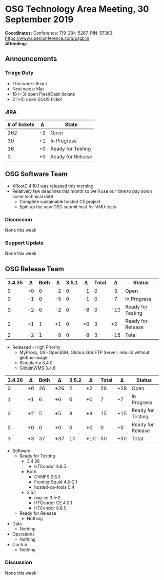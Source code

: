 # OSG Technology Area Meeting, 30 September 2019

**Coordinates:** Conference: 719-284-5267, PIN: 57363; <https://www.uberconference.com/osgblin>  
**Attending:**   


## Announcements


### Triage Duty

-   This week: BrianL
-   Next week: Mat
-   18 (+3) open FreshDesk tickets
-   2 (+0) open GGUS ticket


### JIRA

| # of tickets | &Delta; | State             |
|------------ |------- |----------------- |
| 162          | -2      | Open              |
| 30           | +1      | In Progress       |
| 16           | +0      | Ready for Testing |
| 0            | +0      | Ready for Release |


## OSG Software Team

-   XRootD 4.10.1 was released this morning
-   Relatively few deadlines this month so we'll use our time to pay down some technical debt  
    -   Complete sustainable hosted CE project
    -   Spin up the new OSG submit host for VMU tests


### Discussion

None this week  


### Support Update

None this week  


## OSG Release Team

| 3.4.35 | &Delta; | Both | &Delta; | 3.5.1 | &Delta; | Total | &Delta; | Status            |
| ------ | ------- | ---- | ------- | ----- | ------- | ----- | ------- | ----------------- |
| 0      | +0      | 0    | -2      | 0     | -1      | 0     | -3      | Open              |
| 0      | -1      | 0    | -5      | 0     | -1      | 0     | -7      | In Progress       |
| 0      | -2      | 0    | -2      | 0     | -6      | 0     | -10     | Ready for Testing |
| 2      | +1      | 1    | +1      | 0     | +0      | 3     | +2      | Ready for Release |
| 2      | -2      | 1    | -8      | 0     | -8      | 3     | -18     | Total             |

-   Released - High Priority  
    -   MyProxy, GSI-OpenSSH, Globus GridFTP Server: rebuild without globus-usage
    -   Singularity 3.4.0
    -   GlideinWMS 3.4.6

| 3.4.36 | &Delta; | Both | &Delta; | 3.5.2 | &Delta; | Total | &Delta; | Status            |
| ------ | ------- | ---- | ------- | ----- | ------- | ----- | ------- | ----------------- |
| 0      | +0      | 26   | +26     | 2     | +2      | 28    | +28     | Open              |
| 1      | +1      | 6    | +6      | 0     | +0      | 7     | +7      | In Progress       |
| 2      | +2      | 5    | +5      | 8     | +8      | 15    | +15     | Ready for Testing |
| 0      | +0      | 0    | +0      | 0     | +0      | 0     | +0      | Ready for Release |
| 3      | +3      | 37   | +37     | 10    | +10     | 50    | +50     | Total             |

-   Software  
    -   Ready for Testing  
        -   3.4.36  
            -   HTCondor 8.8.5
        -   Both  
            -   CVMFS 2.6.3
            -   Frontier Squid 4.8-2.1
            -   hosted-ce-tools 0.4
        -   3.5.1  
            -   osg-ce 3.5-2
            -   HTCondor CE 4.0.1
            -   HTCondor 8.8.5
    -   Ready for Release  
        -   Nothing
-   Data  
    -   Nothing
-   Operations  
    -   Nothing
-   Contrib  
    -   Nothing


### Discussion

None this week

